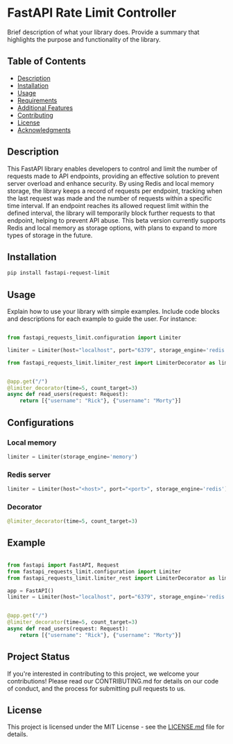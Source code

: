 # FastAPI Rate Limit Controller

Brief description of what your library does. Provide a summary that highlights the purpose and functionality of the library.

## Table of Contents

- [Description](#description)
- [Installation](#installation)
- [Usage](#usage)
- [Requirements](#requirements)
- [Additional Features](#additional-features)
- [Contributing](#contributing)
- [License](#license)
- [Acknowledgments](#acknowledgments)
## Description

This FastAPI library enables developers to control and limit the number of requests made to API endpoints, providing an effective solution to prevent server overload and enhance security. By using Redis and local memory storage, the library keeps a record of requests per endpoint, tracking when the last request was made and the number of requests within a specific time interval. If an endpoint reaches its allowed request limit within the defined interval, the library will temporarily block further requests to that endpoint, helping to prevent API abuse. This beta version currently supports Redis and local memory as storage options, with plans to expand to more types of storage in the future.

## Installation

```bash
pip install fastapi-request-limit
```


## Usage

Explain how to use your library with simple examples. Include code blocks and descriptions for each example to guide the user. For instance:

```python

from fastapi_requests_limit.configuration import Limiter

limiter = Limiter(host="localhost", port="6379", storage_engine='redis')
```

```python
from fastapi_requests_limit.limiter_rest import LimiterDecorator as limiter_decorator


@app.get("/")
@limiter_decorator(time=5, count_target=3)
async def read_users(request: Request):
    return [{"username": "Rick"}, {"username": "Morty"}]

```



## Configurations

### Local memory
```python
limiter = Limiter(storage_engine='memory')
```

### Redis server
```python
limiter = Limiter(host="<host>", port="<port>", storage_engine='redis')
```

### Decorator
```python
@limiter_decorator(time=5, count_target=3)

```
## Example

```python

from fastapi import FastAPI, Request
from fastapi_requests_limit.configuration import Limiter
from fastapi_requests_limit.limiter_rest import LimiterDecorator as limiter_decorator

app = FastAPI()
limiter = Limiter(host="localhost", port="6379", storage_engine='redis')


@app.get("/")
@limiter_decorator(time=5, count_target=3)
async def read_users(request: Request):
    return [{"username": "Rick"}, {"username": "Morty"}]


```
## Project Status

If you're interested in contributing to this project, we welcome your contributions! Please read our CONTRIBUTING.md for details on our code of conduct, and the process for submitting pull requests to us.

## License

This project is licensed under the MIT License - see the [LICENSE.md](LICENSE.txt) file for details.
